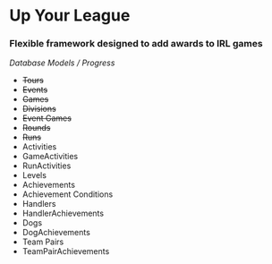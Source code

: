 # Up Your League
### Flexible framework designed to add awards to IRL games

*Database Models / Progress*
* ~~Tours~~
* ~~Events~~
* ~~Games~~
* ~~Divisions~~
* ~~Event Games~~
* ~~Rounds~~
* ~~Runs~~
* Activities
* GameActivities
* RunActivities
* Levels
* Achievements
* Achievement Conditions
* Handlers
* HandlerAchievements
* Dogs
* DogAchievements
* Team Pairs
* TeamPairAchievements